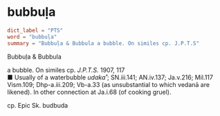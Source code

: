 # bubbuḷa

``` toml
dict_label = "PTS"
word = "bubbuḷa"
summary = "Bubbuḷa & Bubbula a bubble. On similes cp. J.P.T.S"
```

Bubbuḷa & Bubbula

a bubble. On similes cp. *J.P.T.S.* 1907, 117  
■ Usually of a waterbubble *udaka˚*; SN.iii.141; AN.iv.137; Ja.v.216; Mil.117 Vism.109; Dhp\-a.iii.209; Vb\-a.33 (as unsubstantial to which vedanā are likened). In other connection at Ja.i.68 (of cooking gruel).

cp. Epic Sk. budbuda

